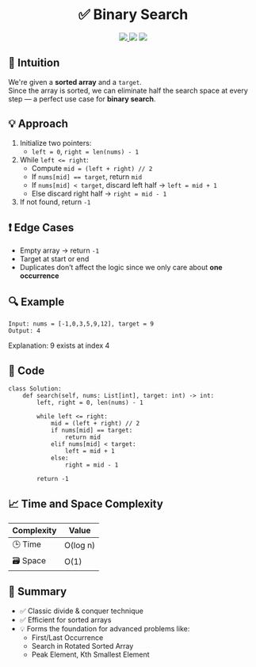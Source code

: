 <h1 align="center">✅ Binary Search</h1>

<p align="center">
  <a href="https://leetcode.com/problems/binary-search/">
    <img src="https://img.shields.io/badge/LeetCode-Binary%20Search-brightgreen?logo=leetcode&style=flat-square" />
  </a>
  <img src="https://img.shields.io/badge/Difficulty-Easy-green?style=flat-square" />
  <img src="https://img.shields.io/badge/Category-Binary%20Search%2C%20Array-blueviolet?style=flat-square" />
</p>


## 🧠 Intuition

We're given a **sorted array** and a `target`.  
Since the array is sorted, we can eliminate half the search space at every step — a perfect use case for **binary search**.


## 💡 Approach

1. Initialize two pointers:
   - `left = 0`, `right = len(nums) - 1`
2. While `left <= right`:
   - Compute `mid = (left + right) // 2`
   - If `nums[mid] == target`, return `mid`
   - If `nums[mid] < target`, discard left half → `left = mid + 1`
   - Else discard right half → `right = mid - 1`
3. If not found, return `-1`


## ❗ Edge Cases

- Empty array → return `-1`
- Target at start or end
- Duplicates don’t affect the logic since we only care about **one occurrence**


## 🔍 Example

```
Input: nums = [-1,0,3,5,9,12], target = 9
Output: 4
```

Explanation: 9 exists at index 4

## 🧾 Code

```
class Solution:
    def search(self, nums: List[int], target: int) -> int:
        left, right = 0, len(nums) - 1

        while left <= right:
            mid = (left + right) // 2
            if nums[mid] == target:
                return mid
            elif nums[mid] < target:
                left = mid + 1
            else:
                right = mid - 1

        return -1
```

## 📈 Time and Space Complexity

| Complexity | Value |
|------------|--------|
| 🕒 Time     | O(log n)   |
| 🗃️ Space    | O(1)   |

## 📌 Summary

- ✅ Classic divide & conquer technique
- ✅ Efficient for sorted arrays
- 💡 Forms the foundation for advanced problems like:
  - First/Last Occurrence
  - Search in Rotated Sorted Array
  - Peak Element, Kth Smallest Element
